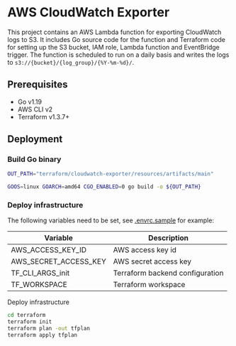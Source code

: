 # AWS CloudWatch Exporter

This project contains an AWS Lambda function for exporting CloudWatch logs to S3. It includes Go source code for the
function and Terraform code for setting up the S3 bucket, IAM role, Lambda function and EventBridge trigger. The
function is scheduled to run on a daily basis and writes the logs to `s3://{bucket}/{log_group}/{%Y-%m-%d}/`.

## Prerequisites

- Go v1.19
- AWS CLI v2
- Terraform v1.3.7+

## Deployment

### Build Go binary

```bash
OUT_PATH="terraform/cloudwatch-exporter/resources/artifacts/main"

GOOS=linux GOARCH=amd64 CGO_ENABLED=0 go build -o ${OUT_PATH}
```

### Deploy infrastructure

The following variables need to be set, see [.envrc.sample](.envrc.sample) for example:

| Variable              | Description                     |
|-----------------------|---------------------------------|
| AWS_ACCESS_KEY_ID     | AWS access key id               |
| AWS_SECRET_ACCESS_KEY | AWS secret access key           |
| TF_CLI_ARGS_init      | Terraform backend configuration |
| TF_WORKSPACE          | Terraform workspace             |

Deploy infrastructure

```bash
cd terraform
terraform init
terraform plan -out tfplan
terraform apply tfplan
```
